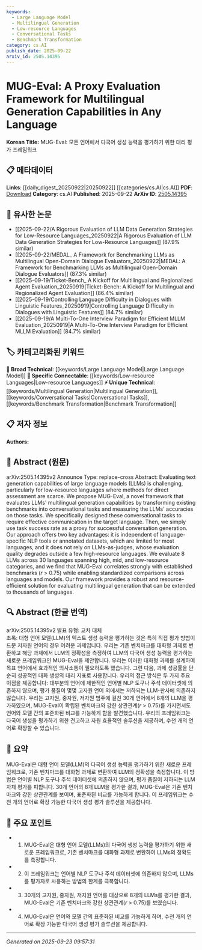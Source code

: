 ```yaml
---
keywords:
  - Large Language Model
  - Multilingual Generation
  - Low-resource Languages
  - Conversational Tasks
  - Benchmark Transformation
category: cs.AI
publish_date: 2025-09-22
arxiv_id: 2505.14395
---
```


<!-- KEYWORD_LINKING_METADATA:
{
  "processed_timestamp": "2025-09-23T09:57:31.197195",
  "vocabulary_version": "1.0",
  "selected_keywords": [
    "Large Language Model",
    "Multilingual Generation",
    "Low-resource Languages",
    "Conversational Tasks",
    "Benchmark Transformation"
  ],
  "rejected_keywords": [],
  "similarity_scores": {
    "Large Language Model": 0.85,
    "Multilingual Generation": 0.8,
    "Low-resource Languages": 0.78,
    "Conversational Tasks": 0.77,
    "Benchmark Transformation": 0.75
  },
  "extraction_method": "AI_prompt_based",
  "budget_applied": true,
  "candidates_json": {
    "candidates": [
      {
        "surface": "Large Language Models",
        "canonical": "Large Language Model",
        "aliases": [
          "LLMs"
        ],
        "category": "broad_technical",
        "rationale": "Central to the paper's focus on evaluating multilingual capabilities.",
        "novelty_score": 0.45,
        "connectivity_score": 0.88,
        "specificity_score": 0.65,
        "link_intent_score": 0.85
      },
      {
        "surface": "Multilingual Generation",
        "canonical": "Multilingual Generation",
        "aliases": [
          "Multilingual Text Generation"
        ],
        "category": "unique_technical",
        "rationale": "Key concept for linking multilingual evaluation frameworks.",
        "novelty_score": 0.72,
        "connectivity_score": 0.6,
        "specificity_score": 0.78,
        "link_intent_score": 0.8
      },
      {
        "surface": "Low-resource Languages",
        "canonical": "Low-resource Languages",
        "aliases": [
          "Under-resourced Languages"
        ],
        "category": "specific_connectable",
        "rationale": "Highlights the challenge addressed by the framework.",
        "novelty_score": 0.68,
        "connectivity_score": 0.7,
        "specificity_score": 0.75,
        "link_intent_score": 0.78
      },
      {
        "surface": "Conversational Tasks",
        "canonical": "Conversational Tasks",
        "aliases": [
          "Dialogue Tasks"
        ],
        "category": "unique_technical",
        "rationale": "Essential for understanding the evaluation method proposed.",
        "novelty_score": 0.65,
        "connectivity_score": 0.67,
        "specificity_score": 0.72,
        "link_intent_score": 0.77
      },
      {
        "surface": "Benchmark Transformation",
        "canonical": "Benchmark Transformation",
        "aliases": [
          "Benchmark Adaptation"
        ],
        "category": "unique_technical",
        "rationale": "Describes the innovative approach of adapting benchmarks for evaluation.",
        "novelty_score": 0.7,
        "connectivity_score": 0.55,
        "specificity_score": 0.8,
        "link_intent_score": 0.75
      }
    ],
    "ban_list_suggestions": [
      "Evaluation",
      "Framework",
      "Capabilities"
    ]
  },
  "decisions": [
    {
      "candidate_surface": "Large Language Models",
      "resolved_canonical": "Large Language Model",
      "decision": "linked",
      "scores": {
        "novelty": 0.45,
        "connectivity": 0.88,
        "specificity": 0.65,
        "link_intent": 0.85
      }
    },
    {
      "candidate_surface": "Multilingual Generation",
      "resolved_canonical": "Multilingual Generation",
      "decision": "linked",
      "scores": {
        "novelty": 0.72,
        "connectivity": 0.6,
        "specificity": 0.78,
        "link_intent": 0.8
      }
    },
    {
      "candidate_surface": "Low-resource Languages",
      "resolved_canonical": "Low-resource Languages",
      "decision": "linked",
      "scores": {
        "novelty": 0.68,
        "connectivity": 0.7,
        "specificity": 0.75,
        "link_intent": 0.78
      }
    },
    {
      "candidate_surface": "Conversational Tasks",
      "resolved_canonical": "Conversational Tasks",
      "decision": "linked",
      "scores": {
        "novelty": 0.65,
        "connectivity": 0.67,
        "specificity": 0.72,
        "link_intent": 0.77
      }
    },
    {
      "candidate_surface": "Benchmark Transformation",
      "resolved_canonical": "Benchmark Transformation",
      "decision": "linked",
      "scores": {
        "novelty": 0.7,
        "connectivity": 0.55,
        "specificity": 0.8,
        "link_intent": 0.75
      }
    }
  ]
}
-->

# MUG-Eval: A Proxy Evaluation Framework for Multilingual Generation Capabilities in Any Language

**Korean Title:** MUG-Eval: 모든 언어에서 다국어 생성 능력을 평가하기 위한 대리 평가 프레임워크

## 📋 메타데이터

**Links**: [[daily_digest_20250922|20250922]] [[categories/cs.AI|cs.AI]]
**PDF**: [Download](https://arxiv.org/pdf/2505.14395.pdf)
**Category**: cs.AI
**Published**: 2025-09-22
**ArXiv ID**: [2505.14395](https://arxiv.org/abs/2505.14395)

## 🔗 유사한 논문
- [[2025-09-22/A Rigorous Evaluation of LLM Data Generation Strategies for Low-Resource Languages_20250922|A Rigorous Evaluation of LLM Data Generation Strategies for Low-Resource Languages]] (87.9% similar)
- [[2025-09-22/MEDAL_ A Framework for Benchmarking LLMs as Multilingual Open-Domain Dialogue Evaluators_20250922|MEDAL: A Framework for Benchmarking LLMs as Multilingual Open-Domain Dialogue Evaluators]] (87.3% similar)
- [[2025-09-19/Ticket-Bench_ A Kickoff for Multilingual and Regionalized Agent Evaluation_20250919|Ticket-Bench: A Kickoff for Multilingual and Regionalized Agent Evaluation]] (86.4% similar)
- [[2025-09-19/Controlling Language Difficulty in Dialogues with Linguistic Features_20250919|Controlling Language Difficulty in Dialogues with Linguistic Features]] (84.7% similar)
- [[2025-09-19/A Multi-To-One Interview Paradigm for Efficient MLLM Evaluation_20250919|A Multi-To-One Interview Paradigm for Efficient MLLM Evaluation]] (84.7% similar)

## 🏷️ 카테고리화된 키워드
**🧠 Broad Technical**: [[keywords/Large Language Model|Large Language Model]]
**🔗 Specific Connectable**: [[keywords/Low-resource Languages|Low-resource Languages]]
**⚡ Unique Technical**: [[keywords/Multilingual Generation|Multilingual Generation]], [[keywords/Conversational Tasks|Conversational Tasks]], [[keywords/Benchmark Transformation|Benchmark Transformation]]

## 📋 저자 정보

**Authors:** 

## 📄 Abstract (원문)

arXiv:2505.14395v2 Announce Type: replace-cross 
Abstract: Evaluating text generation capabilities of large language models (LLMs) is challenging, particularly for low-resource languages where methods for direct assessment are scarce. We propose MUG-Eval, a novel framework that evaluates LLMs' multilingual generation capabilities by transforming existing benchmarks into conversational tasks and measuring the LLMs' accuracies on those tasks. We specifically designed these conversational tasks to require effective communication in the target language. Then, we simply use task success rate as a proxy for successful conversation generation. Our approach offers two key advantages: it is independent of language-specific NLP tools or annotated datasets, which are limited for most languages, and it does not rely on LLMs-as-judges, whose evaluation quality degrades outside a few high-resource languages. We evaluate 8 LLMs across 30 languages spanning high, mid, and low-resource categories, and we find that MUG-Eval correlates strongly with established benchmarks ($r$ > 0.75) while enabling standardized comparisons across languages and models. Our framework provides a robust and resource-efficient solution for evaluating multilingual generation that can be extended to thousands of languages.

## 🔍 Abstract (한글 번역)

arXiv:2505.14395v2 발표 유형: 교차 대체  
초록: 대형 언어 모델(LLM)의 텍스트 생성 능력을 평가하는 것은 특히 직접 평가 방법이 드문 저자원 언어의 경우 어려운 과제입니다. 우리는 기존 벤치마크를 대화형 과제로 변환하고 해당 과제에서 LLM의 정확성을 측정하여 LLM의 다국어 생성 능력을 평가하는 새로운 프레임워크인 MUG-Eval을 제안합니다. 우리는 이러한 대화형 과제를 설계하여 목표 언어에서 효과적인 의사소통이 필요하도록 했습니다. 그런 다음, 과제 성공률을 단순히 성공적인 대화 생성의 대리 지표로 사용합니다. 우리의 접근 방식은 두 가지 주요 이점을 제공합니다: 대부분의 언어에 제한적인 언어별 NLP 도구나 주석 데이터셋에 의존하지 않으며, 평가 품질이 몇몇 고자원 언어 외에서는 저하되는 LLM-판사에 의존하지 않습니다. 우리는 고자원, 중자원, 저자원 범주에 걸친 30개 언어에서 8개의 LLM을 평가하였으며, MUG-Eval이 확립된 벤치마크와 강한 상관관계($r$ > 0.75)를 가지면서도 언어와 모델 간의 표준화된 비교를 가능하게 함을 발견했습니다. 우리의 프레임워크는 다국어 생성을 평가하기 위한 견고하고 자원 효율적인 솔루션을 제공하며, 수천 개의 언어로 확장할 수 있습니다.

## 📝 요약

MUG-Eval은 대형 언어 모델(LLM)의 다국어 생성 능력을 평가하기 위한 새로운 프레임워크로, 기존 벤치마크를 대화형 과제로 변환하여 LLM의 정확성을 측정합니다. 이 방법은 언어별 NLP 도구나 주석 데이터셋에 의존하지 않으며, 평가 품질이 저하되는 LLM 자체 평가를 피합니다. 30개 언어의 8개 LLM을 평가한 결과, MUG-Eval은 기존 벤치마크와 강한 상관관계를 보이며, 표준화된 비교를 가능하게 합니다. 이 프레임워크는 수천 개의 언어로 확장 가능한 다국어 생성 평가 솔루션을 제공합니다.

## 🎯 주요 포인트

- 1. MUG-Eval은 대형 언어 모델(LLMs)의 다국어 생성 능력을 평가하기 위한 새로운 프레임워크로, 기존 벤치마크를 대화형 과제로 변환하여 LLMs의 정확도를 측정합니다.
- 2. 이 프레임워크는 언어별 NLP 도구나 주석 데이터셋에 의존하지 않으며, LLMs를 평가자로 사용하는 방법의 한계를 극복합니다.
- 3. 30개의 고자원, 중자원, 저자원 언어를 대상으로 8개의 LLMs를 평가한 결과, MUG-Eval은 기존 벤치마크와 강한 상관관계($r$ > 0.75)를 보였습니다.
- 4. MUG-Eval은 언어와 모델 간의 표준화된 비교를 가능하게 하며, 수천 개의 언어로 확장 가능한 다국어 생성 평가 솔루션을 제공합니다.


---

*Generated on 2025-09-23 09:57:31*